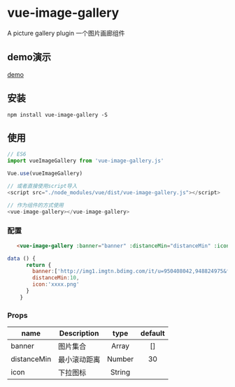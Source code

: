 # vue-image-gallery

A picture gallery plugin
一个图片画廊组件

## demo演示

[demo](https://sunshine824.github.io/vue-image-gallery/)

## 安装

```JS
npm install vue-image-gallery -S
```

## 使用

```js
// ES6
import vueImageGallery from 'vue-image-gallery.js'

Vue.use(vueImageGallery)

// 或者直接使用script导入
<script src="./node_modules/vue/dist/vue-image-gallery.js"></script>

// 作为组件的方式使用
<vue-image-gallery></vue-image-gallery>
```

### 配置

```html
   <vue-image-gallery :banner="banner" :distanceMin="distanceMin" :icon="icon"></vue-image-gallery>
```

```javascript
data () {
      return {
        banner:['http://img1.imgtn.bdimg.com/it/u=950408042,948824975&fm=11&gp=0.jpg','http://img3.imgtn.bdimg.com/it/u=4109419760,2883302339&fm=11&gp=0.jpg','http://img0.imgtn.bdimg.com/it/u=2212695692,2311176260&fm=26&gp=0.jpg'],
        distanceMin:10,
        icon:'xxxx.png'
      }
    }
```

### Props

|    name    |    Description   |   type   |default|
| -----------------  | ---------------- | :--------: | :----------: |
| banner       | 图片集合 |Array| []
| distanceMin        | 最小滚动距离 |Number | 30
| icon        | 下拉图标 |String |

